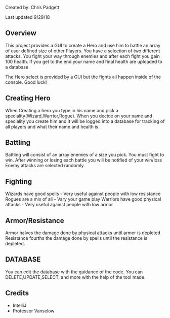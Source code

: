 Created by: Chris Padgett

Last updated 9/29/18

## Overview
This project provides a GUI to create a Hero and use him to battle
an array of user defined size of other Players. You have a selection of two
different attacks. You fight your way through enemies and after each fight you gain 100 health.
If you get to the end your name and final health are uploaded to a database

The Hero select is provided by a GUI but the fights all happen inside of the console. Good luck!


## Creating Hero
When Creating a hero you type in his name and pick a speciality(Wizard,Warrior,Rogue).
When you decide on your name and speciality you create him and it will be logged
into a database for tracking of all players and what their name and health is.

## Battling
Battling will consist of an array enemies of a size you pick. You must fight to win.
After winning or losing each battle you will be notified of your win/loss
Enemy attacks are selected randomly.

## Fighting
Wizards have good spells - Very useful against people with low resistance
Rogues are a mix of all - Vary your game play
Warriors have good physical attacks - Very useful against people with low armor

## Armor/Resistance
  Armor halves the damage done by physical attacks until armor is depleted
  Resistance fourths the damage done by spells until the resistance is depleted.



## DATABASE
  You can edit the database with the guidance of the code. You can DELETE,UPDATE,SELECT, and more
  with the help of the tool made.

## Credits
* IntelliJ
* Professor Vanselow
